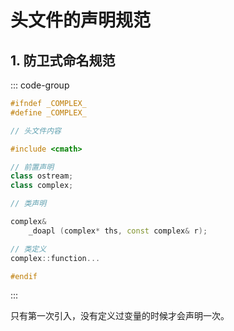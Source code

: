 # 头文件的声明规范

## 1. 防卫式命名规范

::: code-group
``` C++
#ifndef _COMPLEX_
#define _COMPLEX_

// 头文件内容

#include <cmath>

// 前置声明
class ostream;
class complex;

// 类声明

complex&
    _doapl (complex* ths, const complex& r);

// 类定义
complex::function...

#endif
```
:::

只有第一次引入，没有定义过变量的时候才会声明一次。

